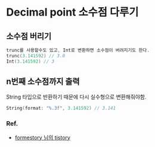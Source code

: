 # Decimal point 소수점 다루기

## 소수점 버리기
~~~ swift
trunc를 사용할수도 있고, Int로 변환하면 소수점이 버려지기도 한다.
trunc(3.141592) // 3.0
Int(3.141592) // 3
~~~

## n번째 소수점까지 출력
String 타입으로 반환하기 때문에 다시 실수형으로 변환해줘야함.
~~~swift
String(format: "%.3f", 3.141592) // 3.141
~~~

### Ref.
- [formestory 님의 tistory](https://formestory.tistory.com/21)